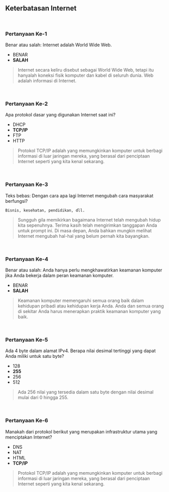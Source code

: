 ## Keterbatasan Internet

<br>

### Pertanyaan Ke-1

Benar atau salah: Internet adalah World Wide Web.

* BENAR
* **SALAH**

> Internet secara keliru disebut sebagai World Wide Web, tetapi itu hanyalah koneksi fisik komputer dan kabel di seluruh dunia. Web adalah informasi di Internet.
<br>

### Pertanyaan Ke-2

Apa protokol dasar yang digunakan Internet saat ini?

* DHCP
* **TCP/IP**
* FTP
* HTTP

> Protokol TCP/IP adalah yang memungkinkan komputer untuk berbagi informasi di luar jaringan mereka, yang berasal dari penciptaan Internet seperti yang kita kenal sekarang.
<br>

### Pertanyaan Ke-3

Teks bebas: Dengan cara apa lagi Internet mengubah cara masyarakat berfungsi?

```
Bisnis, kesehatan, pendidikan, dll.
```

> Sungguh gila memikirkan bagaimana Internet telah mengubah hidup kita sepenuhnya. Terima kasih telah mengirimkan tanggapan Anda untuk prompt ini. Di masa depan, Anda bahkan mungkin melihat Internet mengubah hal-hal yang belum pernah kita bayangkan.
<br>

### Pertanyaan Ke-4

Benar atau salah: Anda hanya perlu mengkhawatirkan keamanan komputer jika Anda bekerja dalam peran keamanan komputer.

* BENAR
* **SALAH**

> Keamanan komputer memengaruhi semua orang baik dalam kehidupan pribadi atau kehidupan kerja Anda. Anda dan semua orang di sekitar Anda harus menerapkan praktik keamanan komputer yang baik.
<br>

### Pertanyaan Ke-5

Ada 4 byte dalam alamat IPv4. Berapa nilai desimal tertinggi yang dapat Anda miliki untuk satu byte?

* 128
* **255**
* 256
* 512

> Ada 256 nilai yang tersedia dalam satu byte dengan nilai desimal mulai dari 0 hingga 255.
<br>

### Pertanyaan Ke-6

Manakah dari protokol berikut yang merupakan infrastruktur utama yang menciptakan Internet?

* DNS
* NAT
* HTML
* **TCP/IP**

> Protokol TCP/IP adalah yang memungkinkan komputer untuk berbagi informasi di luar jaringan mereka, yang berasal dari penciptaan Internet seperti yang kita kenal sekarang.
